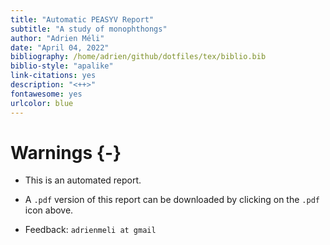 ```yaml
--- 
title: "Automatic PEASYV Report"
subtitle: "A study of monophthongs"
author: "Adrien Méli"
date: "April 04, 2022"
bibliography: /home/adrien/github/dotfiles/tex/biblio.bib
biblio-style: "apalike"
link-citations: yes
description: "<++>"
fontawesome: yes
urlcolor: blue
---
```




# Warnings {-}

* This is an automated report.

* A `.pdf` version of this report can be downloaded by clicking on the `.pdf` icon above.

* Feedback: `adrienmeli at gmail`

